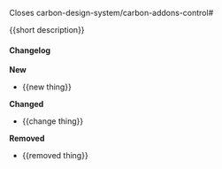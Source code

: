 Closes carbon-design-system/carbon-addons-control#

{{short description}}

#### Changelog

**New**

- {{new thing}}

**Changed**

- {{change thing}}

**Removed**

- {{removed thing}}
